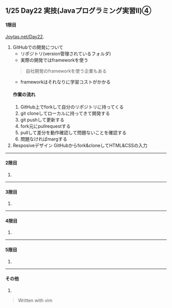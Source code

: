 ## 1/25 Day22 実技(Javaプログラミング実習Ⅱ)④
#### 1限目
[Joytas.net/Day22](https://joytas.net/%e8%a8%93%e7%b7%b4/day22).
1. GitHubでの開発について
	- リポジトリ(version管理されているフォルダ)
	- 実際の開発ではframeworkを使う
	> 自社開発のframeworkを使う企業もある
	- frameworkはそれなりに学習コストがかかる
	#### 作業の流れ
	1. GitHub上でforkして自分のリポジトリに持ってくる
	1. git cloneしてローカルに持ってきて開発する
	1. git pushして更新する
	1. fork元にpullrequestする
	1. pullして差分を動作確認して問題ないことを確認する
	1. 問題なければmargする
2. Resposiveデザイン
	 GitHubからfork&cloneしてHTML&CSSの入力
---
#### 2限目
1.
---
#### 3限目
1.
---
#### 4限目
1.
---
#### 5限目
1.
---
#### その他
1.


> Written with vim
